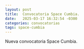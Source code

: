 ```yaml
---
layout: post
title:  Convocatoria Space Cumbia.
date:   2025-03-17 16:32:54 -0300
categories: convocatorias
tags: space-cumbia
---
```


Nueva convocatoria Space Cumbia.